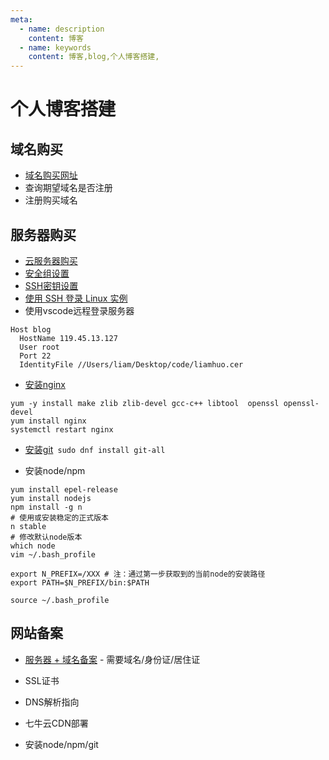 ```yaml
---
meta:
  - name: description
    content: 博客
  - name: keywords
    content: 博客,blog,个人博客搭建,
---
```


# 个人博客搭建

## 域名购买

+ [域名购买网址](https://buy.cloud.tencent.com/domain)
+ 查询期望域名是否注册
+ 注册购买域名

## 服务器购买

+ [云服务器购买](https://console.cloud.tencent.com/cvm/instance/index)
+ [安全组设置](https://console.cloud.tencent.com/vpc/securitygroup/detail/sg-f9p1yeng?rid=33)
+ [SSH密钥设置](https://console.cloud.tencent.com/cvm/sshkey/index?rid=33&pid=-1)
+ [使用 SSH 登录 Linux 实例](https://cloud.tencent.com/document/product/213/35700)
+ 使用vscode远程登录服务器

```config
Host blog
  HostName 119.45.13.127
  User root
  Port 22
  IdentityFile //Users/liam/Desktop/code/liamhuo.cer
```

+ [安装nginx](https://www.runoob.com/linux/nginx-install-setup.html)

```shell
yum -y install make zlib zlib-devel gcc-c++ libtool  openssl openssl-devel
yum install nginx
systemctl restart nginx
```

+ [安装git](https://git-scm.com/book/zh/v2/%E8%B5%B7%E6%AD%A5-%E5%AE%89%E8%A3%85-Git)` sudo dnf install git-all`

+ 安装node/npm

```shell
yum install epel-release
yum install nodejs
npm install -g n
# 使用或安装稳定的正式版本
n stable
# 修改默认node版本
which node
vim ~/.bash_profile

export N_PREFIX=/XXX # 注：通过第一步获取到的当前node的安装路径
export PATH=$N_PREFIX/bin:$PATH

source ~/.bash_profile
```

## 网站备案

+ [服务器 + 域名备案](https://console.cloud.tencent.com/beian/manage/welcome) - 需要域名/身份证/居住证

+ SSL证书
+ DNS解析指向
+ 七牛云CDN部署
+ 安装node/npm/git
